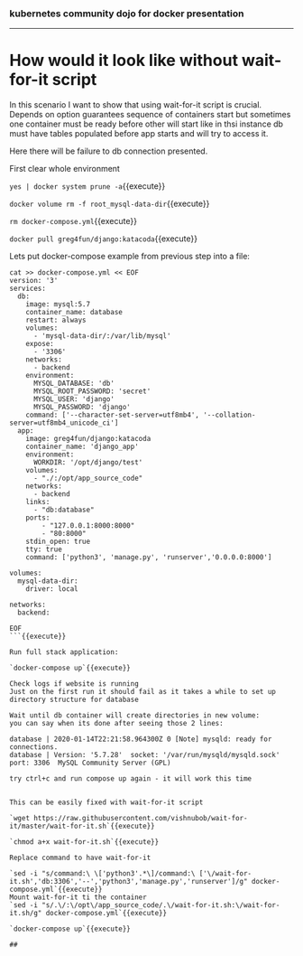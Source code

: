 ### kubernetes community dojo for docker presentation
---  
# How would it look like without wait-for-it script

In this scenario I want to show that using wait-for-it script is crucial.
Depends on option guarantees sequence of containers start but sometimes one container must be ready before other will
start like in thsi instance db must have tables populated before app starts and will try to access it.

Here there will be failure to db connection presented.

First clear whole environment

`yes | docker system prune -a`{{execute}}

`docker volume rm -f root_mysql-data-dir`{{execute}}

`rm docker-compose.yml`{{execute}}


`docker pull greg4fun/django:katacoda`{{execute}}

Lets put docker-compose example from previous step into a file:


```
cat >> docker-compose.yml << EOF
version: '3'
services:
  db:
    image: mysql:5.7
    container_name: database
    restart: always
    volumes:
      - 'mysql-data-dir/:/var/lib/mysql'
    expose:
      - '3306'
    networks:
      - backend
    environment:
      MYSQL_DATABASE: 'db'
      MYSQL_ROOT_PASSWORD: 'secret'
      MYSQL_USER: 'django'
      MYSQL_PASSWORD: 'django'
    command: ['--character-set-server=utf8mb4', '--collation-server=utf8mb4_unicode_ci']
  app:
    image: greg4fun/django:katacoda
    container_name: 'django_app'
    environment:
      WORKDIR: '/opt/django/test'
    volumes:
      - "./:/opt/app_source_code"
    networks:
      - backend
    links:
      - "db:database"
    ports:
        - "127.0.0.1:8000:8000"
        - "80:8000"
    stdin_open: true
    tty: true
    command: ['python3', 'manage.py', 'runserver','0.0.0.0:8000']

volumes:
  mysql-data-dir:
    driver: local

networks:
  backend:

EOF
```{{execute}}

Run full stack application:

`docker-compose up`{{execute}}

Check logs if website is running 
Just on the first run it should fail as it takes a while to set up directory structure for database

Wait until db container will create directories in new volume:
you can say when its done after seeing those 2 lines:

database | 2020-01-14T22:21:58.964300Z 0 [Note] mysqld: ready for connections.
database | Version: '5.7.28'  socket: '/var/run/mysqld/mysqld.sock'  port: 3306  MySQL Community Server (GPL)

try ctrl+c and run compose up again - it will work this time 


This can be easily fixed with wait-for-it script

`wget https://raw.githubusercontent.com/vishnubob/wait-for-it/master/wait-for-it.sh`{{execute}}

`chmod a+x wait-for-it.sh`{{execute}}

Replace command to have wait-for-it

`sed -i "s/command:\ \['python3'.*\]/command:\ ['\/wait-for-it.sh','db:3306','--','python3','manage.py','runserver']/g" docker-compose.yml`{{execute}}
Mount wait-for-it ti the container  
`sed -i "s/.\/:\/opt\/app_source_code/.\/wait-for-it.sh:\/wait-for-it.sh/g" docker-compose.yml`{{execute}}
 
`docker-compose up`{{execute}}

##



